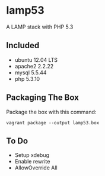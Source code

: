 # lamp53
A LAMP stack with PHP 5.3

## Included
- ubuntu 12.04 LTS
- apache2 2.2.22
- mysql 5.5.44
- php 5.3.10

## Packaging The Box
Package the box with this command:
```
vagrant package --output lamp53.box
```

## To Do
- Setup xdebug
- Enable rewrite
- AllowOverride All
